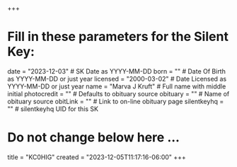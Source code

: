 +++
# Fill in these parameters for the Silent Key:
date = "2023-12-03"        # SK Date as YYYY-MM-DD
born = ""        # Date Of Birth as YYYY-MM-DD or just year
licensed = "2000-03-02"    # Date Licensed as YYYY-MM-DD or just year
name = "Marva J Kruft"        # Full name with middle initial
photocredit = "" # Defaults to obituary source
obituary = ""    # Name of obituary source
obitLink = ""    # Link to on-line obituary page
silentkeyhq = "" # silentkeyhq UID for this SK
# Do not change below here ...
title = "KC0HIG"
created = "2023-12-05T11:17:16-06:00"
+++
